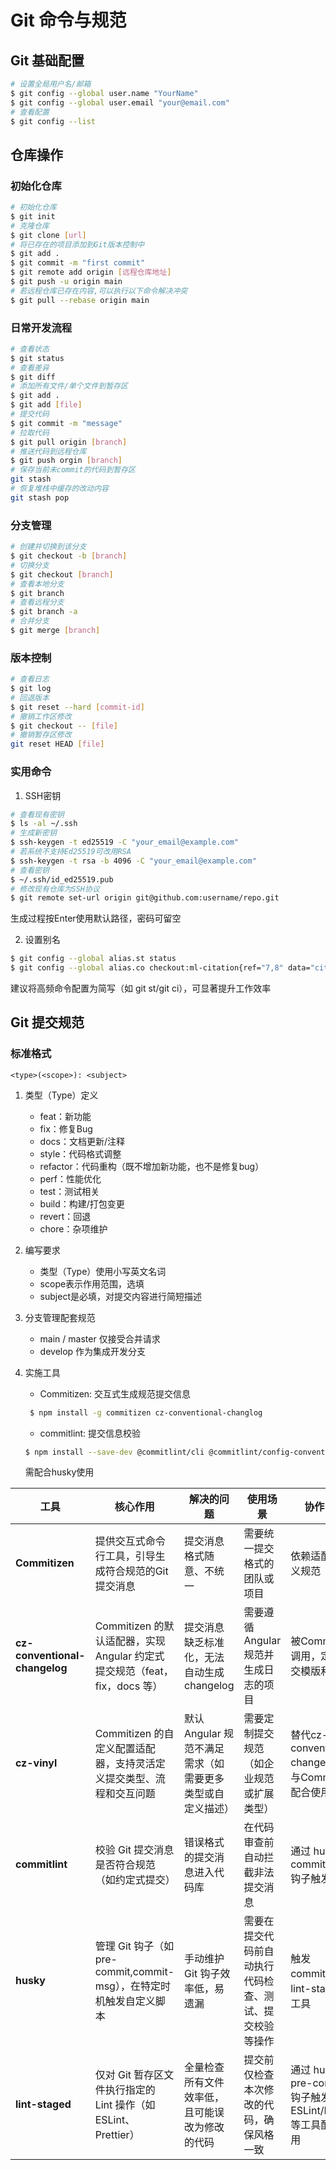 # Git 命令与规范

## Git 基础配置

```bash
# 设置全局用户名/邮箱
$ git config --global user.name "YourName"
$ git config --global user.email "your@email.com"
# 查看配置
$ git config --list
```

## 仓库操作

### 初始化仓库

```bash
# 初始化仓库
$ git init
# 克隆仓库
$ git clone [url]
# 将已存在的项目添加到Git版本控制中
$ git add .
$ git commit -m "first commit"
$ git remote add origin [远程仓库地址]
$ git push -u origin main
# 若远程仓库已存在内容,可以执行以下命令解决冲突
$ git pull --rebase origin main
```

### 日常开发流程

```bash
# 查看状态
$ git status
# 查看差异
$ git diff
# 添加所有文件/单个文件到暂存区
$ git add .
$ git add [file]
# 提交代码
$ git commit -m "message"
# 拉取代码
$ git pull origin [branch]
# 推送代码到远程仓库
$ git push orgin [branch]
# 保存当前未commit的代码到暂存区
git stash
# 恢复堆栈中缓存的改动内容
git stash pop
```

### 分支管理

```bash
# 创建并切换到该分支
$ git checkout -b [branch]
# 切换分支
$ git checkout [branch]
# 查看本地分支
$ git branch
# 查看远程分支
$ git branch -a
# 合并分支
$ git merge [branch]
```

### 版本控制

```bash
# 查看日志
$ git log
# 回退版本
$ git reset --hard [commit-id]
# 撤销工作区修改
$ git checkout -- [file]
# 撤销暂存区修改
git reset HEAD [file]
```

### 实用命令

1. SSH密钥

```bash
# 查看现有密钥
$ ls -al ~/.ssh
# 生成新密钥
$ ssh-keygen -t ed25519 -C "your_email@example.com"
# 若系统不支持Ed25519可改用RSA
$ ssh-keygen -t rsa -b 4096 -C "your_email@example.com"
# 查看密钥
$ ~/.ssh/id_ed25519.pub
# 修改现有仓库为SSH协议
$ git remote set-url origin git@github.com:username/repo.git

```

生成过程按Enter使用默认路径，密码可留空

2. 设置别名

```bash
$ git config --global alias.st status
$ git config --global alias.co checkout:ml-citation{ref="7,8" data="citationList"}
```

建议将高频命令配置为简写（如 git st/git ci），可显著提升工作效率

## Git 提交规范

### 标准格式

```text
<type>(<scope>): <subject>
```

1. 类型（Type）定义

   - feat：新功能
   - fix：修复Bug
   - docs：文档更新/注释
   - style：代码格式调整
   - refactor：代码重构（既不增加新功能，也不是修复bug）
   - perf：性能优化
   - test：测试相关
   - build：构建/打包变更
   - revert：回退
   - chore：杂项维护

2. 编写要求

   - 类型（Type）使用小写英文名词
   - scope表示作用范围，选填
   - subject是必填，对提交内容进行简短描述

3. 分支管理配套规范

   - main / master 仅接受合并请求
   - develop 作为集成开发分支

4. 实施工具

   - Commitizen: 交互式生成规范提交信息

   ```bash
    $ npm install -g commitizen cz-conventional-changlog
   ```

   - commitlint: 提交信息校验

   ```bash
   $ npm install --save-dev @commitlint/cli @commitlint/config-conventional

   ```

   需配合husky使用

| 工具                          | 核心作用                                                                   | 解决的问题                                                | 使用场景                                               | 协作关系                                                             |
| ----------------------------- | -------------------------------------------------------------------------- | --------------------------------------------------------- | ------------------------------------------------------ | -------------------------------------------------------------------- |
| **Commitizen**                | 提供交互式命令行工具，引导生成符合规范的Git提交消息                        | 提交消息格式随意、不统一                                  | 需要统一提交格式的团队或项目                           | 依赖适配器定义规范                                                   |
| **cz-conventional-changelog** | Commitizen 的默认适配器，实现 Angular 约定式提交规范（feat，fix，docs 等） | 提交消息缺乏标准化，无法自动生成 changelog                | 需要遵循 Angular 规范并生成日志的项目                  | 被Commitizen 调用，定义提交模版和规范                                |
| **cz-vinyl**                  | Commitizen 的自定义配置适配器，支持灵活定义提交类型、流程和交互问题        | 默认 Angular 规范不满足需求（如需要更多类型或自定义描述） | 需要定制提交规范（如企业规范或扩展类型）               | 替代cz-conventional-changelog，与Commitizen 配合使用                 |
| **commitlint**                | 校验 Git 提交消息是否符合规范（如约定式提交）                              | 错误格式的提交消息进入代码库                              | 在代码审查前自动拦截非法提交消息                       | 通过 husky 的 commit-msg 钩子触发校验                                |
| **husky**                     | 管理 Git 钩子（如 pre-commit,commit-msg），在特定时机触发自定义脚本        | 手动维护 Git 钩子效率低，易遗漏                           | 需要在提交代码前自动执行代码检查、测试、提交校验等操作 | 触发 commitlint 和 lint-staged 等工具                                |
| **lint-staged**               | 仅对 Git 暂存区文件执行指定的 Lint 操作（如 ESLint、Prettier）             | 全量检查所有文件效率低，且可能误改为修改的代码            | 提交前仅检查本次修改的代码，确保风格一致               | 通过 husky 的 pre-commit 钩子触发，与 ESLint/Prettier 等工具配合使用 |
